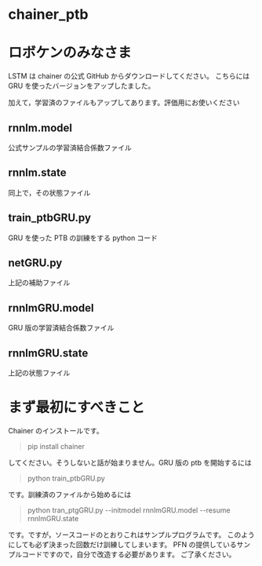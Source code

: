 # chainer_ptb

ロボケンのみなさま
=================

LSTM は chainer の公式 GitHub からダウンロードしてください。
こちらには GRU を使ったバージョンをアップしたました。

加えて，学習済のファイルもアップしてあります。評価用にお使いください

rnnlm.model
-----------
公式サンプルの学習済結合係数ファイル

rnnlm.state
-----------
同上で，その状態ファイル

train_ptbGRU.py
---------------
GRU を使った PTB の訓練をする python コード

netGRU.py
---------
上記の補助ファイル

rnnlmGRU.model
--------------
GRU 版の学習済結合係数ファイル

rnnlmGRU.state
--------------
上記の状態ファイル


まず最初にすべきこと
===================
Chainer のインストールです。

> pip install chainer

してください。そうしないと話が始まりません。GRU 版の ptb を開始するには

> python train_ptbGRU.py

です。訓練済のファイルから始めるには

> python tran_ptgGRU.py --initmodel rnnlmGRU.model --resume rnnlmGRU.state

です。ですが，ソースコードのとおりこれはサンプルプログラムです。
このようにしても必ず決まった回数だけ訓練してしまいます。
PFN の提供しているサンプルコードですので，自分で改造する必要があります。
ご了承ください。

